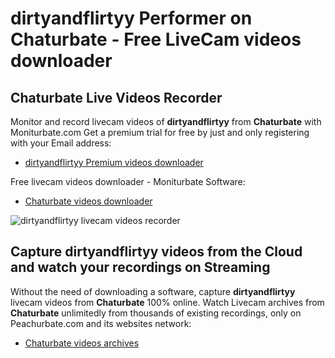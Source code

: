 # dirtyandflirtyy Performer on Chaturbate - Free LiveCam videos downloader

## Chaturbate Live Videos Recorder

Monitor and record livecam videos of **dirtyandflirtyy** from **Chaturbate** with Moniturbate.com
Get a premium trial for free by just and only registering with your Email address:
* [dirtyandflirtyy Premium videos downloader](https://moniturbate.com/request-demo-licence-key.html)

Free livecam videos downloader - Moniturbate Software:
* [Chaturbate videos downloader](https://moniturbate.com/moniturbate-download-software.html)

![dirtyandflirtyy livecam videos recorder](https://peachurnet.com/templates/moniturbate-software.png)


## Capture dirtyandflirtyy videos from the Cloud and watch your recordings on Streaming

Without the need of downloading a software, capture **dirtyandflirtyy** livecam videos from **Chaturbate** 100% online.
Watch Livecam archives from **Chaturbate** unlimitedly from thousands of existing recordings, only on Peachurbate.com and its websites network:
* [Chaturbate videos archives](https://peachurnet.com/)